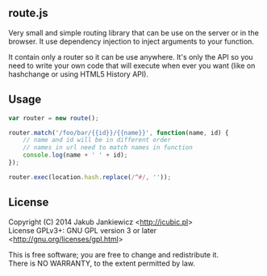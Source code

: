 ## route.js

Very small and simple routing library that can be use on the server or in the
browser. It use dependency injection to inject arguments to your function.

It contain only a router so it can be use anywhere. It's only the API so you
need to write your own code that will execute when ever you want (like on
hashchange or using HTML5 History API).

## Usage

```javascript
var router = new route();

router.match('/foo/bar/{{id}}/{{name}}', function(name, id) {
    // name and id will be in different order
    // names in url need to match names in function
    console.log(name + ' ' + id);
});

router.exec(location.hash.replace(/^#/, ''));
```

## License

Copyright (C) 2014 Jakub Jankiewicz &lt;<http://jcubic.pl>&gt;<br/>
License GPLv3+: GNU GPL version 3 or later &lt;<http://gnu.org/licenses/gpl.html>&gt;


This is free software; you are free to change and redistribute it.<br/>
There is NO WARRANTY, to the extent permitted by law.

